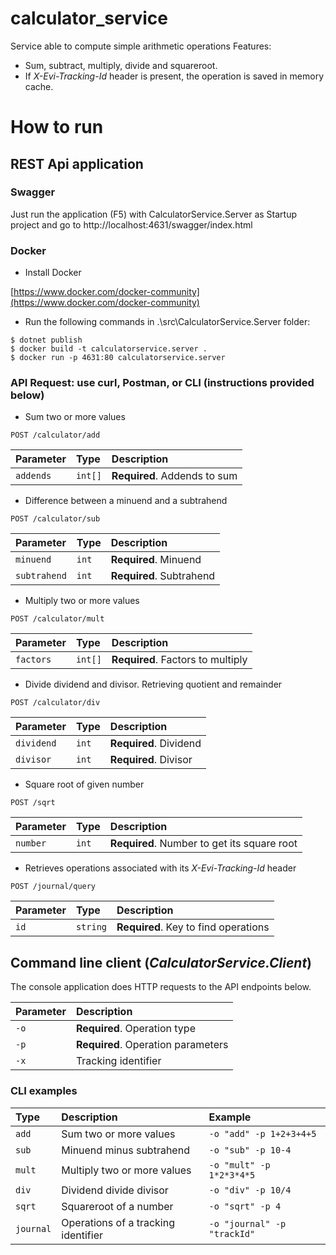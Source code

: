 # calculator_service
 Service able to compute simple arithmetic operations
 Features:
 - Sum, subtract, multiply, divide and squareroot.
 - If *X-Evi-Tracking-Id* header is present, the operation is saved in memory cache.

# How to run
## REST Api application
### Swagger
Just run the application (F5) with CalculatorService.Server as Startup project and go to http://localhost:4631/swagger/index.html

### Docker
- Install Docker

[https://www.docker.com/docker-community](https://www.docker.com/docker-community)

- Run the following commands in .\src\CalculatorService.Server folder:
```
$ dotnet publish
$ docker build -t calculatorservice.server .
$ docker run -p 4631:80 calculatorservice.server
```

### API Request: use curl, Postman, or CLI (instructions provided below)

- Sum two or more values
```http
POST /calculator/add
```
| Parameter | Type     | Description                       |
| :-------- | :------- | :-------------------------------- |
| `addends`      | `int[]` | **Required**. Addends to sum |

- Difference between a minuend and a subtrahend
```http
POST /calculator/sub
```
| Parameter | Type     | Description                       |
| :-------- | :------- | :-------------------------------- |
| `minuend`      | `int` | **Required**. Minuend |
| `subtrahend`      | `int` | **Required**. Subtrahend |

- Multiply two or more values
```http
POST /calculator/mult
```
| Parameter | Type     | Description                       |
| :-------- | :------- | :-------------------------------- |
| `factors`      | `int[]` | **Required**. Factors to multiply |

- Divide dividend and divisor. Retrieving quotient and remainder
```http
POST /calculator/div
```
| Parameter | Type     | Description                       |
| :-------- | :------- | :-------------------------------- |
| `dividend`      | `int` | **Required**. Dividend |
| `divisor`      | `int` | **Required**. Divisor |

- Square root of given number
```http
POST /sqrt
```
| Parameter | Type     | Description                       |
| :-------- | :------- | :-------------------------------- |
| `number`      | `int` | **Required**. Number to get its square root |

- Retrieves operations associated with its *X-Evi-Tracking-Id* header
```http
POST /journal/query
```
| Parameter | Type     | Description                       |
| :-------- | :------- | :-------------------------------- |
| `id`      | `string` | **Required**. Key to find operations |

## Command line client (*CalculatorService.Client*)
The console application does HTTP requests to the API endpoints below.

| Parameter | Description                       |
| :-------- | :-------------------------------- |
| `-o`      | **Required**. Operation type |
| `-p`      | **Required**. Operation parameters |
| `-x`      | Tracking identifier |

### CLI examples
| Type      | Description                   | Example              |
| :------   | :---------------------------  | :--------------------|
| `add`     | Sum two or more values        |`-o "add" -p 1+2+3+4+5`        |
| `sub`     | Minuend minus subtrahend      |`-o "sub" -p 10-4`          |
| `mult`    | Multiply two or more values   |`-o "mult" -p 1*2*3*4*5`|
| `div`     | Dividend divide divisor      |`-o "div" -p 10/4`|
| `sqrt`    | Squareroot of a number       |`-o "sqrt" -p 4`|
| `journal` | Operations of a tracking identifier |`-o "journal" -p "trackId"` |